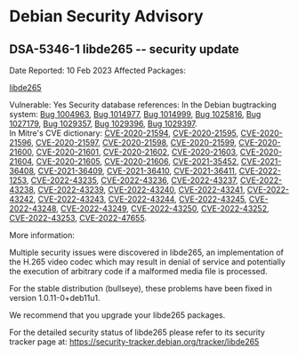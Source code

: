 
Debian Security Advisory
========================


DSA-5346-1 libde265 -- security update
--------------------------------------



Date Reported:
10 Feb 2023
Affected Packages:

[libde265](https://packages.debian.org/src:libde265)

Vulnerable:
Yes
Security database references:
In the Debian bugtracking system: [Bug 1004963](https://bugs.debian.org/cgi-bin/bugreport.cgi?bug=1004963), [Bug 1014977](https://bugs.debian.org/cgi-bin/bugreport.cgi?bug=1014977), [Bug 1014999](https://bugs.debian.org/cgi-bin/bugreport.cgi?bug=1014999), [Bug 1025816](https://bugs.debian.org/cgi-bin/bugreport.cgi?bug=1025816), [Bug 1027179](https://bugs.debian.org/cgi-bin/bugreport.cgi?bug=1027179), [Bug 1029357](https://bugs.debian.org/cgi-bin/bugreport.cgi?bug=1029357), [Bug 1029396](https://bugs.debian.org/cgi-bin/bugreport.cgi?bug=1029396), [Bug 1029397](https://bugs.debian.org/cgi-bin/bugreport.cgi?bug=1029397).  
In Mitre's CVE dictionary: [CVE-2020-21594](https://security-tracker.debian.org/tracker/CVE-2020-21594), [CVE-2020-21595](https://security-tracker.debian.org/tracker/CVE-2020-21595), [CVE-2020-21596](https://security-tracker.debian.org/tracker/CVE-2020-21596), [CVE-2020-21597](https://security-tracker.debian.org/tracker/CVE-2020-21597), [CVE-2020-21598](https://security-tracker.debian.org/tracker/CVE-2020-21598), [CVE-2020-21599](https://security-tracker.debian.org/tracker/CVE-2020-21599), [CVE-2020-21600](https://security-tracker.debian.org/tracker/CVE-2020-21600), [CVE-2020-21601](https://security-tracker.debian.org/tracker/CVE-2020-21601), [CVE-2020-21602](https://security-tracker.debian.org/tracker/CVE-2020-21602), [CVE-2020-21603](https://security-tracker.debian.org/tracker/CVE-2020-21603), [CVE-2020-21604](https://security-tracker.debian.org/tracker/CVE-2020-21604), [CVE-2020-21605](https://security-tracker.debian.org/tracker/CVE-2020-21605), [CVE-2020-21606](https://security-tracker.debian.org/tracker/CVE-2020-21606), [CVE-2021-35452](https://security-tracker.debian.org/tracker/CVE-2021-35452), [CVE-2021-36408](https://security-tracker.debian.org/tracker/CVE-2021-36408), [CVE-2021-36409](https://security-tracker.debian.org/tracker/CVE-2021-36409), [CVE-2021-36410](https://security-tracker.debian.org/tracker/CVE-2021-36410), [CVE-2021-36411](https://security-tracker.debian.org/tracker/CVE-2021-36411), [CVE-2022-1253](https://security-tracker.debian.org/tracker/CVE-2022-1253), [CVE-2022-43235](https://security-tracker.debian.org/tracker/CVE-2022-43235), [CVE-2022-43236](https://security-tracker.debian.org/tracker/CVE-2022-43236), [CVE-2022-43237](https://security-tracker.debian.org/tracker/CVE-2022-43237), [CVE-2022-43238](https://security-tracker.debian.org/tracker/CVE-2022-43238), [CVE-2022-43239](https://security-tracker.debian.org/tracker/CVE-2022-43239), [CVE-2022-43240](https://security-tracker.debian.org/tracker/CVE-2022-43240), [CVE-2022-43241](https://security-tracker.debian.org/tracker/CVE-2022-43241), [CVE-2022-43242](https://security-tracker.debian.org/tracker/CVE-2022-43242), [CVE-2022-43243](https://security-tracker.debian.org/tracker/CVE-2022-43243), [CVE-2022-43244](https://security-tracker.debian.org/tracker/CVE-2022-43244), [CVE-2022-43245](https://security-tracker.debian.org/tracker/CVE-2022-43245), [CVE-2022-43248](https://security-tracker.debian.org/tracker/CVE-2022-43248), [CVE-2022-43249](https://security-tracker.debian.org/tracker/CVE-2022-43249), [CVE-2022-43250](https://security-tracker.debian.org/tracker/CVE-2022-43250), [CVE-2022-43252](https://security-tracker.debian.org/tracker/CVE-2022-43252), [CVE-2022-43253](https://security-tracker.debian.org/tracker/CVE-2022-43253), [CVE-2022-47655](https://security-tracker.debian.org/tracker/CVE-2022-47655).  

More information:

Multiple security issues were discovered in libde265, an implementation of
the H.265 video codec which may result in denial of service and potentially
the execution of arbitrary code if a malformed media file is processed.


For the stable distribution (bullseye), these problems have been fixed in
version 1.0.11-0+deb11u1.


We recommend that you upgrade your libde265 packages.


For the detailed security status of libde265 please refer to
its security tracker page at:
<https://security-tracker.debian.org/tracker/libde265>





